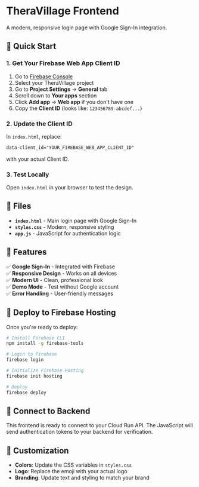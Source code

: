 # TheraVillage Frontend

A modern, responsive login page with Google Sign-In integration.

## 🚀 Quick Start

### 1. Get Your Firebase Web App Client ID
1. Go to [Firebase Console](https://console.firebase.google.com/)
2. Select your TheraVillage project
3. Go to **Project Settings** → **General** tab
4. Scroll down to **Your apps** section
5. Click **Add app** → **Web app** if you don't have one
6. Copy the **Client ID** (looks like: `123456789-abcdef...`)

### 2. Update the Client ID
In `index.html`, replace:
```html
data-client_id="YOUR_FIREBASE_WEB_APP_CLIENT_ID"
```
with your actual Client ID.

### 3. Test Locally
Open `index.html` in your browser to test the design.

## 📁 Files

- **`index.html`** - Main login page with Google Sign-In
- **`styles.css`** - Modern, responsive styling
- **`app.js`** - JavaScript for authentication logic

## 🔧 Features

✅ **Google Sign-In** - Integrated with Firebase  
✅ **Responsive Design** - Works on all devices  
✅ **Modern UI** - Clean, professional look  
✅ **Demo Mode** - Test without Google account  
✅ **Error Handling** - User-friendly messages  

## 🚀 Deploy to Firebase Hosting

Once you're ready to deploy:

```bash
# Install Firebase CLI
npm install -g firebase-tools

# Login to Firebase
firebase login

# Initialize Firebase Hosting
firebase init hosting

# Deploy
firebase deploy
```

## 🔗 Connect to Backend

This frontend is ready to connect to your Cloud Run API. The JavaScript will send authentication tokens to your backend for verification.

## 🎨 Customization

- **Colors**: Update the CSS variables in `styles.css`
- **Logo**: Replace the emoji with your actual logo
- **Branding**: Update text and styling to match your brand
